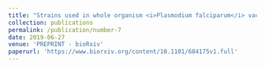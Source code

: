 ```yaml
---
title: "Strains used in whole organism <i>Plasmodium falciparum</i> vaccine trials differ in genome structure, sequence, and immunogenic potential"
collection: publications
permalink: /publication/number-7
date: 2019-06-27
venue: 'PREPRINT - bioRxiv'
paperurl: 'https://www.biorxiv.org/content/10.1101/684175v1.full'
---
```

